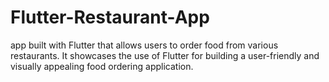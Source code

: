 # Flutter-Restaurant-App
app built with Flutter that allows users to order food from various restaurants. It showcases the use of Flutter for building a user-friendly and visually appealing food ordering application.
